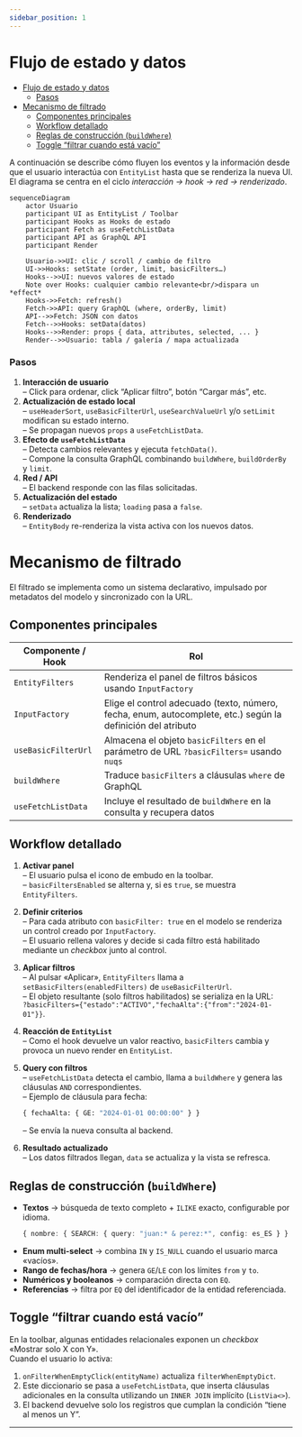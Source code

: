 ```yaml
---
sidebar_position: 1
---
```

# Flujo de estado y datos 

- [Flujo de estado y datos](#flujo-de-estado-y-datos)
    - [Pasos](#pasos)
- [Mecanismo de filtrado](#mecanismo-de-filtrado)
  - [Componentes principales](#componentes-principales)
  - [Workflow detallado](#workflow-detallado)
  - [Reglas de construcción (`buildWhere`)](#reglas-de-construcción-buildwhere)
  - [Toggle “filtrar cuando está vacío”](#toggle-filtrar-cuando-está-vacío)


A continuación se describe cómo fluyen los eventos y la información desde que el usuario interactúa con `EntityList` hasta que se renderiza la nueva UI. El diagrama se centra en el ciclo *interacción → hook → red → renderizado*.

```mermaid
sequenceDiagram
    actor Usuario
    participant UI as EntityList / Toolbar
    participant Hooks as Hooks de estado
    participant Fetch as useFetchListData
    participant API as GraphQL API
    participant Render

    Usuario->>UI: clic / scroll / cambio de filtro
    UI->>Hooks: setState (order, limit, basicFilters…)
    Hooks-->>UI: nuevos valores de estado
    Note over Hooks: cualquier cambio relevante<br/>dispara un *effect*
    Hooks->>Fetch: refresh()
    Fetch->>API: query GraphQL (where, orderBy, limit)
    API-->>Fetch: JSON con datos
    Fetch-->>Hooks: setData(datos)
    Hooks-->>Render: props { data, attributes, selected, ... }
    Render-->>Usuario: tabla / galería / mapa actualizada
```

### Pasos

1. **Interacción de usuario**  
   – Click para ordenar, click “Aplicar filtro”, botón “Cargar más”, etc.
2. **Actualización de estado local**  
   – `useHeaderSort`, `useBasicFilterUrl`, `useSearchValueUrl` y/o `setLimit` modifican su estado interno.  
   – Se propagan nuevos `props` a `useFetchListData`.
3. **Efecto de `useFetchListData`**  
   – Detecta cambios relevantes y ejecuta `fetchData()`.  
   – Compone la consulta GraphQL combinando `buildWhere`, `buildOrderBy` y `limit`.
4. **Red / API**  
   – El backend responde con las filas solicitadas.
5. **Actualización del estado**  
   – `setData` actualiza la lista; `loading` pasa a `false`.
6. **Renderizado**  
   – `EntityBody` re-renderiza la vista activa con los nuevos datos.

# Mecanismo de filtrado

El filtrado se implementa como un sistema declarativo, impulsado por metadatos del modelo y sincronizado con la URL.

## Componentes principales

| Componente / Hook | Rol |
|-------------------|-----|
| `EntityFilters` | Renderiza el panel de filtros básicos usando `InputFactory` |
| `InputFactory` | Elige el control adecuado (texto, número, fecha, enum, autocomplete, etc.) según la definición del atributo |
| `useBasicFilterUrl` | Almacena el objeto `basicFilters` en el parámetro de URL `?basicFilters=` usando `nuqs` |
| `buildWhere` | Traduce `basicFilters` a cláusulas `where` de GraphQL |
| `useFetchListData` | Incluye el resultado de `buildWhere` en la consulta y recupera datos |

## Workflow detallado

1. **Activar panel**  
   – El usuario pulsa el icono de embudo en la toolbar.  
   – `basicFiltersEnabled` se alterna y, si es `true`, se muestra `EntityFilters`.

2. **Definir criterios**  
   – Para cada atributo con `basicFilter: true` en el modelo se renderiza un control creado por `InputFactory`.  
   – El usuario rellena valores y decide si cada filtro está habilitado mediante un *checkbox* junto al control.

3. **Aplicar filtros**  
   – Al pulsar «Aplicar», `EntityFilters` llama a `setBasicFilters(enabledFilters)` de `useBasicFilterUrl`.  
   – El objeto resultante (solo filtros habilitados) se serializa en la URL:  
     `?basicFilters={"estado":"ACTIVO","fechaAlta":{"from":"2024-01-01"}}`.

4. **Reacción de `EntityList`**  
   – Como el hook devuelve un valor reactivo, `basicFilters` cambia y provoca un nuevo render en `EntityList`.

5. **Query con filtros**  
   – `useFetchListData` detecta el cambio, llama a `buildWhere` y genera las cláusulas `AND` correspondientes.  
   – Ejemplo de cláusula para fecha:
     ```graphql
     { fechaAlta: { GE: "2024-01-01 00:00:00" } }
     ```
   – Se envía la nueva consulta al backend.

6. **Resultado actualizado**  
   – Los datos filtrados llegan, `data` se actualiza y la vista se refresca.

## Reglas de construcción (`buildWhere`)

- **Textos** → búsqueda de texto completo + `ILIKE` exacto, configurable por idioma.  
  ```ts
  { nombre: { SEARCH: { query: "juan:* & perez:*", config: es_ES } } }
  ```
- **Enum multi-select** → combina `IN` y `IS_NULL` cuando el usuario marca «vacíos».  
- **Rango de fechas/hora** → genera `GE`/`LE` con los límites `from` y `to`.  
- **Numéricos y booleanos** → comparación directa con `EQ`.  
- **Referencias** → filtra por `EQ` del identificador de la entidad referenciada.

## Toggle “filtrar cuando está vacío”

En la toolbar, algunas entidades relacionales exponen un *checkbox* «Mostrar solo X con Y».  
Cuando el usuario lo activa:  
1. `onFilterWhenEmptyClick(entityName)` actualiza `filterWhenEmptyDict`.  
2. Este diccionario se pasa a `useFetchListData`, que inserta cláusulas adicionales en la consulta utilizando un `INNER JOIN` implícito (`ListVia<>`).  
3. El backend devuelve solo los registros que cumplan la condición “tiene al menos un Y”.

---
